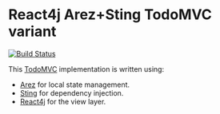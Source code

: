 # React4j Arez+Sting TodoMVC variant

[![Build Status](https://api.travis-ci.com/react4j/react4j-todomvc.png?branch=sting)](http://travis-ci.com/react4j/react4j-todomvc)

This [TodoMVC](http://todomvc.com/) implementation is written using:

* [Arez](https://arez.github.io) for local state management.
* [Sting](https://sting-ioc.github.io/) for dependency injection.
* [React4j](https://react4j.github.io) for the view layer.

